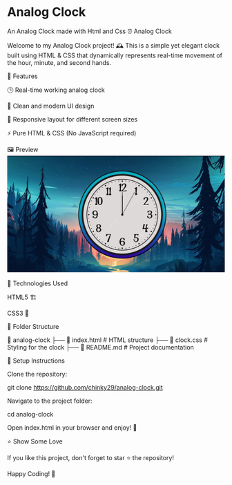 # Analog Clock
 An Analog Clock made with Html and Css
⏰ Analog Clock

Welcome to my Analog Clock project! 🕰️ This is a simple yet elegant clock built using HTML & CSS that dynamically represents real-time movement of the hour, minute, and second hands.

🎯 Features

🕒 Real-time working analog clock

🎨 Clean and modern UI design

📱 Responsive layout for different screen sizes

⚡ Pure HTML & CSS (No JavaScript required)

🖼️ Preview
![alt text](image.png)

🚀 Technologies Used

HTML5 🏗️

CSS3 🎨

📂 Folder Structure

📁 analog-clock
 ├── 📄 index.html  # HTML structure
 ├── 🎨 clock.css   # Styling for the clock
 ├── 📜 README.md   # Project documentation

🔧 Setup Instructions

Clone the repository:

git clone https://github.com/chinky29/analog-clock.git

Navigate to the project folder:

cd analog-clock

Open index.html in your browser and enjoy! 🎉

⭐ Show Some Love

If you like this project, don't forget to star ⭐ the repository!

Happy Coding! 🚀